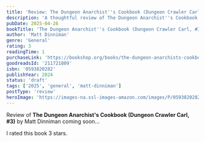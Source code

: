 ```yaml
---
title: 'Review: The Dungeon Anarchist''s Cookbook (Dungeon Crawler Carl, #3)'
description: 'A thoughtful review of The Dungeon Anarchist''s Cookbook (Dungeon Crawler Carl, #3) by Matt Dinniman'
pubDate: 2025-04-26
bookTitle: 'The Dungeon Anarchist''s Cookbook (Dungeon Crawler Carl, #3)'
author: 'Matt Dinniman'
genre: 'General'
rating: 3
readingTime: 1
purchaseLink: 'https://bookshop.org/books/the-dungeon-anarchists-cookbook-dungeon-crawler-carl-3/9780593820285'
goodreadsId: '211721809'
isbn: '0593820282'
publishYear: 2024
status: 'draft'
tags: ['2025', 'general', 'matt-dinniman']
postType: 'review'
heroImage: 'https://images-na.ssl-images-amazon.com/images/P/0593820282.01.L.jpg'
---
```


Review of **The Dungeon Anarchist's Cookbook (Dungeon Crawler Carl, #3)** by Matt Dinniman coming soon...

I rated this book 3 stars.